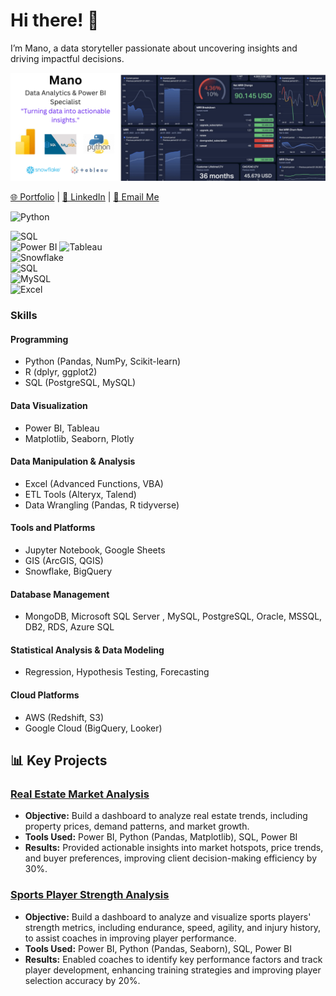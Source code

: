 # Hi there! 👋  
I’m Mano, a data storyteller passionate about uncovering insights and driving impactful decisions.  

![Banner](./banner.png)


[🌐 Portfolio]( https://manochitra-loganathan.github.io/Manochitra-The-Analyst.github.io/) | [💼 LinkedIn](https://www.linkedin.com/in/manochitraloganathan/) | [📧 Email Me](manochitra.official@gmail.com)


![Python](https://img.shields.io/badge/-Python-3776AB?logo=python&logoColor=white)

![SQL](https://img.shields.io/badge/-SQL-336791?logo=postgresql&logoColor=white)  
![Power BI](https://img.shields.io/badge/-Power%20BI-F2C811?logo=power-bi&logoColor=white)
![Tableau](https://img.shields.io/badge/-Tableau-E97627?logo=tableau&logoColor=white)  
![Snowflake](https://img.shields.io/badge/-Snowflake-29B5E8?logo=snowflake&logoColor=white)  
![SQL](https://img.shields.io/badge/-SQL-336791?logo=postgresql&logoColor=white)  
![MySQL](https://img.shields.io/badge/-MySQL-4479A1?logo=mysql&logoColor=white)  
![Excel](https://img.shields.io/badge/-Excel-217346?logo=microsoft-excel&logoColor=white)  


### Skills  

#### **Programming**  
- Python (Pandas, NumPy, Scikit-learn)  
- R (dplyr, ggplot2)  
- SQL (PostgreSQL, MySQL)  

#### **Data Visualization**  
- Power BI, Tableau  
- Matplotlib, Seaborn, Plotly  

#### **Data Manipulation & Analysis**  
- Excel (Advanced Functions, VBA)  
- ETL Tools (Alteryx, Talend)  
- Data Wrangling (Pandas, R tidyverse)  

#### **Tools and Platforms**  
- Jupyter Notebook, Google Sheets  
- GIS (ArcGIS, QGIS)  
- Snowflake, BigQuery  

#### **Database Management**  
- MongoDB, Microsoft SQL Server , MySQL, PostgreSQL, Oracle, MSSQL, DB2, RDS, Azure SQL

#### **Statistical Analysis & Data Modeling**  
- Regression, Hypothesis Testing, Forecasting  

#### **Cloud Platforms**  
- AWS (Redshift, S3)  
- Google Cloud (BigQuery, Looker)

## 📊 Key Projects  
### [Real Estate Market Analysis](https://github.com/Manochitra-Loganathan/Real-Estate-Market-Analysis)  
- **Objective:** Build a dashboard to analyze real estate trends, including property prices, demand patterns, and market growth.  
- **Tools Used:** Power BI, Python (Pandas, Matplotlib), SQL, Power BI  
- **Results:** Provided actionable insights into market hotspots, price trends, and buyer preferences, improving client decision-making efficiency by 30%.

### [Sports Player Strength Analysis](https://github.com/Manochitra-Loganathan/Sports-Player-Strength-Analysis)  
- **Objective:** Build a dashboard to analyze and visualize sports players' strength metrics, including endurance, speed, agility, and injury history, to assist coaches in improving player performance.  
- **Tools Used:** Power BI, Python (Pandas, Seaborn), SQL, Power BI  
- **Results:** Enabled coaches to identify key performance factors and track player development, enhancing training strategies and improving player selection accuracy by 20%.






<!--
**Manochitra-Loganathan/Manochitra-Loganathan** is a ✨ _special_ ✨ repository because its `README.md` (this file) appears on your GitHub profile.

Here are some ideas to get you started:

- 🔭 I’m currently working on ...
- 🌱 I’m currently learning ...
- 👯 I’m looking to collaborate on ...
- 🤔 I’m looking for help with ...
- 💬 Ask me about ...
- 📫 How to reach me: ...
- 😄 Pronouns: ...
- ⚡ Fun fact: ...
-->
